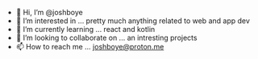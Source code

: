 - 👋 Hi, I’m @joshboye
- 👀 I’m interested in ... pretty much anything related to web and app dev
- 🌱 I’m currently learning ... react and kotlin
- 💞️ I’m looking to collaborate on ... an intresting projects 
- 📫 How to reach me ... joshboye@proton.me

<!---
joshboye/joshboye is a ✨ special ✨ repository because its `README.md` (this file) appears on your GitHub profile.
You can click the Preview link to take a look at your changes.
--->
